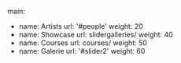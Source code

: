 main:
  - name: Artists
    url: '#people'
    weight: 20
  - name: Showcase
    url: slidergalleries/
    weight: 40
  - name: Courses
    url: courses/
    weight: 50
  - name: Galerie
    url: '#slider2'
    weight: 60

